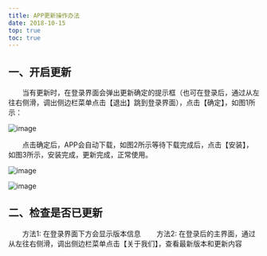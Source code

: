 ```yaml
---
title: APP更新操作办法
date: 2018-10-15
top: true
toc: true
---
```

## 一、开启更新

&emsp;&emsp;当有更新时，在登录界面会弹出更新确定的提示框（也可在登录后，通过从左往右侧滑，调出侧边栏菜单点击【退出】跳到登录界面），点击【确定】，如图1所示：

![image](/pub-images/news-images/ETCappUPdate/appUp1.png)

&emsp;&emsp;点击确定后，APP会自动下载，如图2所示等待下载完成后，点击【安装】，如图3所示，安装完成，更新完成，正常使用。

![image](/pub-images/news-images/ETCappUPdate/appUp2.png)

![image](/pub-images/news-images/ETCappUPdate/appUp3.png)

## 二、检查是否已更新

&emsp;&emsp;方法1: 在登录界面下方会显示版本信息
&emsp;&emsp;方法2: 在登录后的主界面，通过从左往右侧滑，调出侧边栏菜单点击【关于我们】，查看最新版本和更新内容
